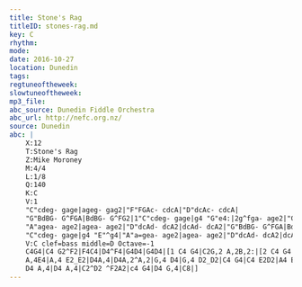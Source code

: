 ```yaml
---
title: Stone's Rag
titleID: stones-rag.md
key: C
rhythm: 
mode:
date: 2016-10-27
location: Dunedin
tags:
regtuneoftheweek:
slowtuneoftheweek:
mp3_file:
abc_source: Dunedin Fiddle Orchestra
abc_url: http://nefc.org.nz/
source: Dunedin
abc: |
    X:12
    T:Stone's Rag
    Z:Mike Moroney
    M:4/4
    L:1/8
    Q:140
    K:C
    V:1
    "C"cdeg- gage|ageg- gag2|"F"FGAc- cdcA|"D"dcAc- cdcA|
    "G"BdBG- G^FGA|BdBG- G^FG2|1"C"cdeg- gage|g4 "G"e4:|2g^fga- age2|"C"c4z4||
    "A"agea- age2|agea- age2|"D"dcAd- dcA2|dcAd- dcA2|"G"BdBG- G^FGA|BdBG- G^FG2|
    "C"cdeg- gage|g4 "E"^g4|"A"a=gea- age2|agea- age2|"D"dcAd- dcA2|dcAd- dcA2|"Cdim"c'4 a4|"C"gage- edcA|"D"GAce- "G"ecd2|"C"c8|]
    V:C clef=bass middle=D Octave=-1
    C4G4|C4 G2^F2|F4C4|D4^F4|G4D4|G4D4|[1 C4 G4|C2G,2 A,2B,2:|[2 C4 G4|C4 G,2^G,2|
    A,4E4|A,4 E2_E2|D4A,4|D4A,2^A,2|G,4 D4|G,4 D2_D2|C4 G4|C4 E2D2|A4 E4|A4 E4|
    D4 A,4|D4 A,4|C2^D2 ^F2A2|c4 G4|D4 G,4|C8|]
---
```

